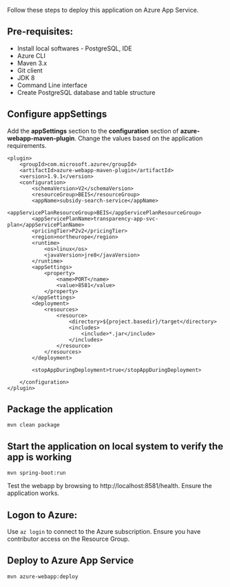 Follow these steps to deploy this application on Azure App Service.
## Pre-requisites:
- Install local softwares - PostgreSQL, IDE
- Azure CLI
- Maven 3.x
- Git client
- JDK 8
- Command Line interface
- Create PostgreSQL database and table structure

## Configure appSettings

Add the **appSettings** section to the **configuration** section of **azure-webapp-maven-plugin**. Change the values based on the application requirements.

```
<plugin> 
    <groupId>com.microsoft.azure</groupId>  
    <artifactId>azure-webapp-maven-plugin</artifactId>  
    <version>1.9.1</version>  
    <configuration> 
        <schemaVersion>V2</schemaVersion>  
        <resourceGroup>BEIS</resourceGroup>  
        <appName>subsidy-search-service</appName>
        <appServicePlanResourceGroup>BEIS</appServicePlanResourceGroup>
        <appServicePlanName>transparency-app-svc-plan</appServicePlanName>
        <pricingTier>P2v2</pricingTier>  
        <region>northeurope</region>  
        <runtime> 
            <os>linux</os>  
            <javaVersion>jre8</javaVersion>  
        </runtime>  
        <appSettings> 
            <property>
                <name>PORT</name> 
                <value>8581</value>
            </property>
        </appSettings>  
        <deployment> 
            <resources> 
                <resource> 
                    <directory>${project.basedir}/target</directory>  
                    <includes> 
                        <include>*.jar</include> 
                    </includes> 
                </resource> 
            </resources> 
        </deployment> 
        
        <stopAppDuringDeployment>true</stopAppDuringDeployment>
    
    </configuration> 
</plugin> 
```

## Package the application
```
mvn clean package
```

## Start the application on local system to verify the app is working
```
mvn spring-boot:run
```

Test the webapp by browsing to http://localhost:8581/health. Ensure the application works.

## Logon to Azure:
Use ```az login``` to connect to the Azure subscription. Ensure you have contributor access on the Resource Group.

## Deploy to Azure App Service

```
mvn azure-webapp:deploy
```
